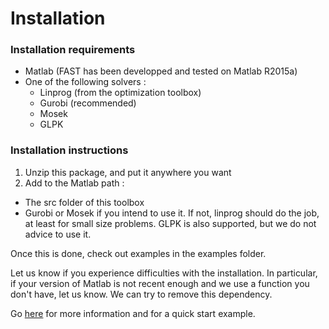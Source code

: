 # Installation

### Installation requirements
- Matlab (FAST has been developped and tested on Matlab R2015a)
- One of the following solvers :
  * Linprog (from the optimization toolbox)
  * Gurobi (recommended)
  * Mosek
  * GLPK

### Installation instructions
1. Unzip this package, and put it anywhere you want
2. Add to the Matlab path :
  * The src folder of this toolbox
  * Gurobi or Mosek if you intend to use it. If not, linprog should do the job, at least for small size problems. GLPK is also supported, but we do not advice to use it.

Once this is done, check out examples in the examples folder.

Let us know if you experience difficulties with the installation.
In particular, if your version of Matlab is not recent enough and we use a function you don't have, let us know. We can try to remove this dependency.

Go [here](http://baemerick.be/fast/demo.php) for more information and for a quick start example.